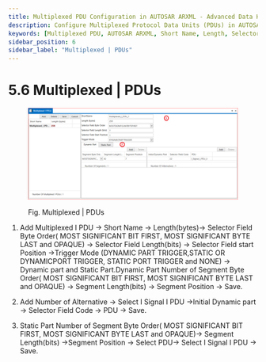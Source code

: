 ```yaml
---
title: Multiplexed PDU Configuration in AUTOSAR ARXML - Advanced Data Handling
description: Configure Multiplexed Protocol Data Units (PDUs) in AUTOSAR ARXML files with detailed parameters such as short names, lengths, and selector field configurations. Define trigger modes and manage both dynamic and static parts to enhance data handling efficiency. Set segment byte orders and lengths for precise multiplexing, ensuring effective communication across automotive networks.
keywords: [Multiplexed PDU, AUTOSAR ARXML, Short Name, Length, Selector Field, Trigger Mode, Dynamic Part, Static Part, Segment Length, Signal Management]
sidebar_position: 6
sidebar_label: "Multiplexed | PDUs"
---
```


# 5.6 Multiplexed | PDUs

<div class="text--center">

<figure>

![Multiplexed | PDUs](../assets/image10.webp "- Multiplexed | PDUs")
<figcaption>Fig. Multiplexed | PDUs </figcaption>
</figure>
</div>

1. Add Multiplexed I PDU → Short Name → Length(bytes)→ Selector Field Byte Order( MOST SIGNIFICANT BIT FIRST, MOST SIGNIFICANT BYTE LAST and OPAQUE) →  Selector Field  Length(bits) →  Selector Field  start Position →Trigger Mode (DYNAMIC PART TRIGGER,STATIC OR DYNAMICPORT 
TRIGGER, STATIC PORT TRIGGER and NONE) → Dynamic part and Static Part.Dynamic Part  Number of Segment Byte Order( MOST SIGNIFICANT BIT FIRST, MOST SIGNIFICANT BYTE LAST and OPAQUE) →  Segment Length(bits) → Segment Position → Save.

2. Add Number of Alternative → Select I Signal I PDU →Initial Dynamic part → Selector Field Code -> PDU → Save. 

3. Static Part Number of Segment Byte Order( MOST SIGNIFICANT BIT FIRST, MOST SIGNIFICANT BYTE LAST and OPAQUE)→  Segment Length(bits) →Segment Position → Select PDU→ Select I Signal I PDU → Save.